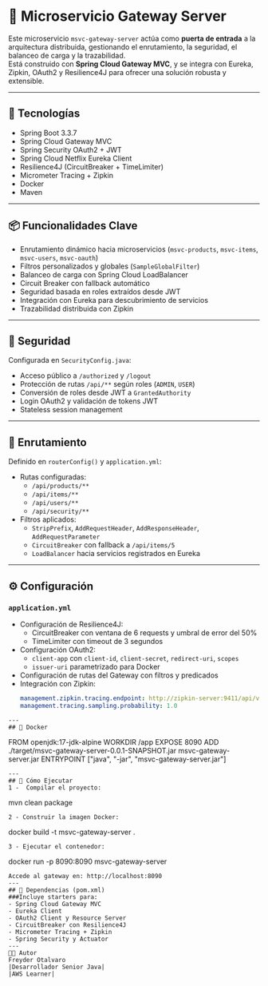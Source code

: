 
# 🚪 Microservicio Gateway Server

Este microservicio `msvc-gateway-server` actúa como **puerta de entrada** a la arquitectura distribuida, gestionando el enrutamiento, la seguridad, el balanceo de carga y la trazabilidad.  
Está construido con **Spring Cloud Gateway MVC**, y se integra con Eureka, Zipkin, OAuth2 y Resilience4J para ofrecer una solución robusta y extensible.

---

## 🚀 Tecnologías

- Spring Boot 3.3.7  
- Spring Cloud Gateway MVC  
- Spring Security OAuth2 + JWT  
- Spring Cloud Netflix Eureka Client  
- Resilience4J (CircuitBreaker + TimeLimiter)  
- Micrometer Tracing + Zipkin  
- Docker  
- Maven

---

## 📦 Funcionalidades Clave

- Enrutamiento dinámico hacia microservicios (`msvc-products`, `msvc-items`, `msvc-users`, `msvc-oauth`)
- Filtros personalizados y globales (`SampleGlobalFilter`)
- Balanceo de carga con Spring Cloud LoadBalancer
- Circuit Breaker con fallback automático
- Seguridad basada en roles extraídos desde JWT
- Integración con Eureka para descubrimiento de servicios
- Trazabilidad distribuida con Zipkin

---

## 🔐 Seguridad

Configurada en `SecurityConfig.java`:

- Acceso público a `/authorized` y `/logout`
- Protección de rutas `/api/**` según roles (`ADMIN`, `USER`)
- Conversión de roles desde JWT a `GrantedAuthority`
- Login OAuth2 y validación de tokens JWT
- Stateless session management

---

## 🧭 Enrutamiento

Definido en `routerConfig()` y `application.yml`:

- Rutas configuradas:
  - `/api/products/**`
  - `/api/items/**`
  - `/api/users/**`
  - `/api/security/**`
- Filtros aplicados:
  - `StripPrefix`, `AddRequestHeader`, `AddResponseHeader`, `AddRequestParameter`
  - `CircuitBreaker` con fallback a `/api/items/5`
  - `LoadBalancer` hacia servicios registrados en Eureka

---

## ⚙️ Configuración

### `application.yml`

- Configuración de Resilience4J:
  - CircuitBreaker con ventana de 6 requests y umbral de error del 50%
  - TimeLimiter con timeout de 3 segundos
- Configuración OAuth2:
  - `client-app` con `client-id`, `client-secret`, `redirect-uri`, `scopes`
  - `issuer-uri` parametrizado para Docker
- Configuración de rutas del Gateway con filtros y predicados
- Integración con Zipkin:
  ```yaml
  management.zipkin.tracing.endpoint: http://zipkin-server:9411/api/v2/spans
  management.tracing.sampling.probability: 1.0
```
---
## 🐳 Docker
```
FROM openjdk:17-jdk-alpine 
WORKDIR /app
EXPOSE 8090
ADD ./target/msvc-gateway-server-0.0.1-SNAPSHOT.jar msvc-gateway-server.jar
ENTRYPOINT ["java", "-jar", "msvc-gateway-server.jar"]
```
---
## 🧪 Cómo Ejecutar
1 -  Compilar el proyecto:
```
mvn clean package
```
2 - Construir la imagen Docker:
```
docker build -t msvc-gateway-server .
```
3 - Ejecutar el contenedor:
```
docker run -p 8090:8090 msvc-gateway-server
```
Accede al gateway en: http://localhost:8090
---
## 📁 Dependencias (pom.xml)
###Incluye starters para:
- Spring Cloud Gateway MVC
- Eureka Client
- OAuth2 Client y Resource Server
- CircuitBreaker con Resilience4J
- Micrometer Tracing + Zipkin
- Spring Security y Actuator
---
👨‍💻 Autor
Freyder Otalvaro
|Desarrollador Senior Java|
|AWS Learner|



